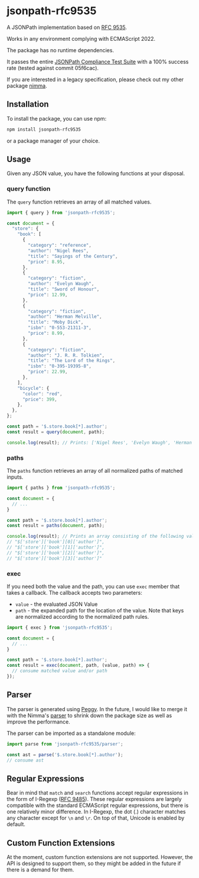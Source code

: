 # jsonpath-rfc9535

A JSONPath implementation based on [RFC 9535](https://datatracker.ietf.org/doc/rfc9535/).

Works in any environment complying with ECMAScript 2022.

The package has no runtime dependencies.

It passes the entire [JSONPath Compliance Test Suite](https://github.com/jsonpath-standard/jsonpath-compliance-test-suite) with a 100% success rate (tested against commit 05f6cac).

If you are interested in a legacy specification, please check out my other package [nimma](https://github.com/P0lip/nimma).

## Installation

To install the package, you can use npm:

```sh
npm install jsonpath-rfc9535
```

or a package manager of your choice.

## Usage

Given any JSON value, you have the following functions at your disposal.

### query function

The `query` function retrieves an array of all matched values.

```js
import { query } from 'jsonpath-rfc9535';

const document = {
  "store": {
    "book": [
      {
        "category": "reference",
        "author": "Nigel Rees",
        "title": "Sayings of the Century",
        "price": 8.95,
      },
      {
        "category": "fiction",
        "author": "Evelyn Waugh",
        "title": "Sword of Honour",
        "price": 12.99,
      },
      {
        "category": "fiction",
        "author": "Herman Melville",
        "title": "Moby Dick",
        "isbn": "0-553-21311-3",
        "price": 8.99,
      },
      {
        "category": "fiction",
        "author": "J. R. R. Tolkien",
        "title": "The Lord of the Rings",
        "isbn": "0-395-19395-8",
        "price": 22.99,
      },
    ],
    "bicycle": {
      "color": "red",
      "price": 399,
    },
  },
};

const path = '$.store.book[*].author';
const result = query(document, path);

console.log(result); // Prints: ['Nigel Rees', 'Evelyn Waugh', 'Herman Melville', 'J. R. R. Tolkien']
```

### paths

The `paths` function retrieves an array of all normalized paths of matched inputs.

```ts
import { paths } from 'jsonpath-rfc9535';

const document = {
  // ...
}

const path = '$.store.book[*].author';
const result = paths(document, path);

console.log(result); // Prints an array consisting of the following values:
// "$['store']['book'][0]['author']",
// "$['store']['book'][1]['author']",
// "$['store']['book'][2]['author']",
// "$['store']['book'][3]['author']"
```

### exec

If you need both the value and the path, you can use `exec` member that takes a callback.
The callback accepts two parameters:
- `value` - the evaluated JSON Value
- `path` - the expanded path for the location of the value. Note that keys are normalized according to the normalized path rules.

```ts
import { exec } from 'jsonpath-rfc9535';

const document = {
  // ...
}

const path = '$.store.book[*].author';
const result = exec(document, path, (value, path) => {
  // consume matched value and/or path
});
```
## Parser

The parser is generated using [Peggy](https://peggyjs.org/). In the future, I would like to merge it with the Nimma's [parser](https://github.com/P0lip/nimma/blob/master/src/parser/parser.mjs) to shrink down the package size as well as improve the performance.

The parser can be imported as a standalone module:

```js
import parse from 'jsonpath-rfc9535/parser';

const ast = parse('$.store.book[*].author');
// consume ast
```

## Regular Expressions

Bear in mind that `match` and `search` functions accept regular expressions in the form of I-Regexp ([RFC 9485](https://datatracker.ietf.org/doc/rfc9485/)).
These regular expressions are largely compatible with the standard ECMAScript regular expressions, but there is one relatively minor difference.
In I-Regexp, the dot (.) character matches any character except for `\n` and `\r`.
On top of that, Unicode is enabled by default.

## Custom Function Extensions

At the moment, custom function extensions are not supported.
However, the API is designed to support them, so they might be added in the future if there is a demand for them.
